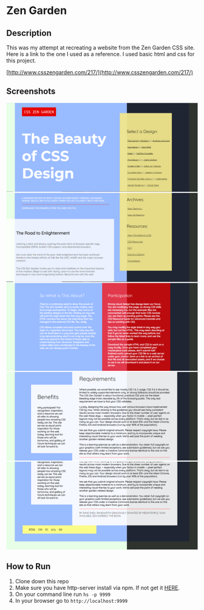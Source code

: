 # Zen Garden
## Description
This was my attempt at recreating a website from the Zen Garden CSS site. Here is a link to the one I used as a reference. I used basic html and css for this project.

[http://www.csszengarden.com/217/](http://www.csszengarden.com/217/)

## Screenshots
![screenshot](/screenshots/Shot1.png)
![screenshot](/screenshots/Shot2.png)
![screenshot](/screenshots/Shot3.png)
![screenshot](/screenshots/Shot4.png)
![screenshot](/screenshots/Shot5.png)
## How to Run
1. Clone down this repo
1. Make sure you have http-server install via npm. If not get it [HERE](https://www.npmjs.com/package/http-server).
1. On your command line run `hs -p 9999`
1. In your browser go to `http://localhost:9999`